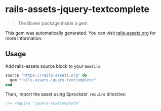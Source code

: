 # rails-assets-jquery-textcomplete

> The Bower package inside a gem

This gem was automatically generated. You can visit [rails-assets.org](https://rails-assets.org) for more information.

## Usage

Add rails-assets source block to your `Gemfile`:

```ruby
source "https://rails-assets.org" do
  gem "rails-assets-jquery-textcomplete"
end

```

Then, import the asset using Sprockets’ `require` directive:

```js
//= require "jquery-textcomplete"
```
